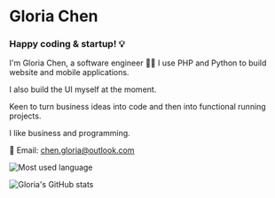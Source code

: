 # Gloria Chen


### Happy coding & startup! 💡

I'm Gloria Chen, a software engineer 👩‍💻 I use PHP and Python to build website and mobile applications.

I also build the UI myself at the moment.

Keen to turn business ideas into code and then into functional running projects.

I like business and programming.

:email: Email: chen.gloria@outlook.com

<div>
  
![Most used language](https://github-readme-stats.vercel.app/api/top-langs/?username=chen-gloria&theme=jolly)
  
![Gloria's GitHub stats](https://github-readme-stats.vercel.app/api/?username=chen-gloria&count_private=true&show_icons=true&theme=jolly)

</div>
